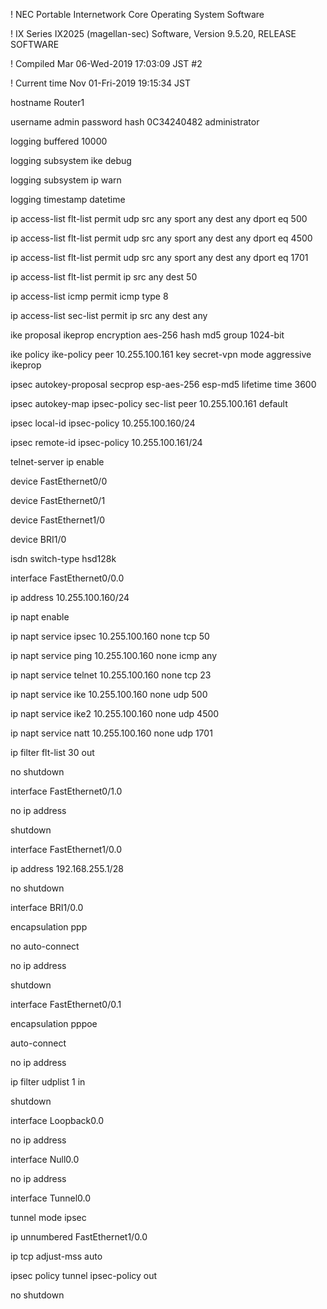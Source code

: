 ! NEC Portable Internetwork Core Operating System Software

! IX Series IX2025 (magellan-sec) Software, Version 9.5.20, RELEASE SOFTWARE

! Compiled Mar 06-Wed-2019 17:03:09 JST #2

! Current time Nov 01-Fri-2019 19:15:34 JST

hostname Router1



username admin password hash 0C34240482 administrator



logging buffered 10000

logging subsystem ike debug

logging subsystem ip warn

logging timestamp datetime



ip access-list flt-list permit udp src any sport any dest any dport eq 500

ip access-list flt-list permit udp src any sport any dest any dport eq 4500

ip access-list flt-list permit udp src any sport any dest any dport eq 1701

ip access-list flt-list permit ip src any dest 50

ip access-list icmp permit icmp type 8

ip access-list sec-list permit ip src any dest any



ike proposal ikeprop encryption aes-256 hash md5 group 1024-bit

ike policy ike-policy peer 10.255.100.161 key secret-vpn mode aggressive ikeprop



ipsec autokey-proposal secprop esp-aes-256 esp-md5 lifetime time 3600

ipsec autokey-map ipsec-policy sec-list peer 10.255.100.161 default

ipsec local-id ipsec-policy 10.255.100.160/24

ipsec remote-id ipsec-policy 10.255.100.161/24



telnet-server ip enable



device FastEthernet0/0

device FastEthernet0/1

device FastEthernet1/0

device BRI1/0

  isdn switch-type hsd128k



interface FastEthernet0/0.0

  ip address 10.255.100.160/24

  ip napt enable

  ip napt service ipsec 10.255.100.160 none tcp 50

  ip napt service ping 10.255.100.160 none icmp any

  ip napt service telnet 10.255.100.160 none tcp 23

  ip napt service ike 10.255.100.160 none udp 500

  ip napt service ike2 10.255.100.160 none udp 4500

  ip napt service natt 10.255.100.160 none udp 1701

  ip filter flt-list 30 out

  no shutdown



interface FastEthernet0/1.0

  no ip address

  shutdown



interface FastEthernet1/0.0

  ip address 192.168.255.1/28

  no shutdown



interface BRI1/0.0

  encapsulation ppp

  no auto-connect

  no ip address

  shutdown



interface FastEthernet0/0.1

  encapsulation pppoe

  auto-connect

  no ip address

  ip filter udplist 1 in

  shutdown



interface Loopback0.0

  no ip address

interface Null0.0

  no ip address



interface Tunnel0.0

  tunnel mode ipsec

  ip unnumbered FastEthernet1/0.0

  ip tcp adjust-mss auto

  ipsec policy tunnel ipsec-policy out

  no shutdown